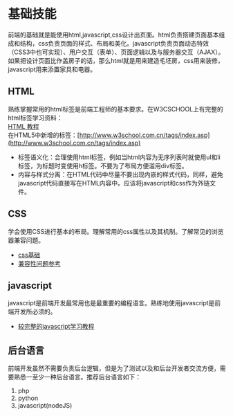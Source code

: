 # 基础技能
前端的基础就是能使用html,javascript,css设计出页面。html负责搭建页面基本组成和结构，css负责页面的样式、布局和美化。javascript负责页面动态特效（CSS3中也可实现）、用户交互（表单）、页面逻辑以及与服务器交互（AJAX）。  
如果把设计页面比作盖房子的话，那么html就是用来建造毛坯房，css用来装修，javascript用来添置家具和电器。

## HTML
熟练掌握常用的html标签是前端工程师的基本要求。在W3CSCHOOL上有完整的html标签学习资料：  
[HTML 教程](http://www.w3school.com.cn/html/)  
在HTML5中新增的标签：[http://www.w3school.com.cn/tags/index.asp](http://www.w3school.com.cn/tags/index.asp)  
* 标签语义化：合理使用html标签，例如当html内容为无序列表时就使用ul和li标签，为标题时变使用h标签。不要为了布局方便滥用div标签。
* 内容与样式分离：在HTML代码中尽量不要出现内嵌的样式代码，同样，避免javascript代码直接写在HTML内容中。应该将javascript和css作为外链文件。

## CSS
学会使用CSS进行基本的布局。理解常用的css属性以及其机制。了解常见的浏览器兼容问题。  
* [css基础](http://www.w3school.com.cn/css/index.asp)
* [兼容性问题参考](http://blog.csdn.net/chuyuqing/article/details/37561313)

## javascript
javascript是前端开发最常用也是最重要的编程语言。熟练地使用javascript是前端开发所必须的。
* [较完整的javascript学习教程](http://javascript.ruanyifeng.com/)

## 后台语言
前端开发虽然不需要负责后台逻辑，但是为了测试以及和后台开发者交流方便，需要熟悉一至少一种后台语言。推荐后台语言如下：
1. php
2. python
3. javascript(nodeJS)